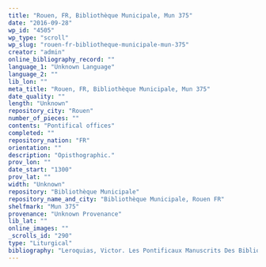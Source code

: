 ```yaml
---
title: "Rouen, FR, Bibliothèque Municipale, Mun 375"
date: "2016-09-28"
wp_id: "4505"
wp_type: "scroll"
wp_slug: "rouen-fr-bibliotheque-municipale-mun-375"
creator: "admin"
online_bibliography_record: ""
language_1: "Unknown Language"
language_2: ""
lib_lon: ""
meta_title: "Rouen, FR, Bibliothèque Municipale, Mun 375"
date_quality: ""
length: "Unknown"
repository_city: "Rouen"
number_of_pieces: ""
contents: "Pontifical offices"
completed: ""
repository_nation: "FR"
orientation: ""
description: "Opisthographic."
prov_lon: ""
date_start: "1300"
prov_lat: ""
width: "Unknown"
repository: "Bibliothèque Municipale"
repository_name_and_city: "Bibliothèque Municipale, Rouen FR"
shelfmark: "Mun 375"
provenance: "Unknown Provenance"
lib_lat: ""
online_images: ""
_scrolls_id: "290"
type: "Liturgical"
bibliography: "Leroquias, Victor. Les Pontificaux Manuscrits Des Bibliothèques Publiques de France. Vol. 2. Paris: Macon, 1937, pp. 315-18."
---
```



